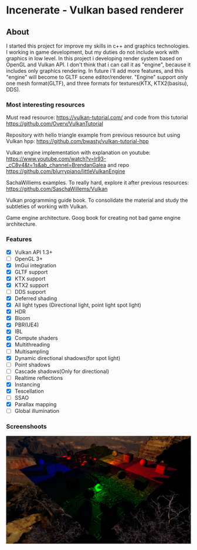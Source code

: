 # Incenerate - Vulkan based renderer

## About

I started this project for improve my skills in c++ and graphics technologies. I working in game development, but my duties do not include work with graphics in low level. In this project i developing render system based on OpenGL and Vulkan API. I don't think that i can call it as "engine", because it includes only graphics rendering. In future i'll add more features, and this "engine" will become to GLTF scene editor/renderer. "Engine" support only one mesh format(GLTF), and three formats for textures(KTX, KTX2(basisu), DDS).
 
### Most interesting resources

Must read resource: https://vulkan-tutorial.com/ and code from this tutorial https://github.com/Overv/VulkanTutorial

Repository with hello triangle example from previous resource but using Vulkan hpp: https://github.com/bwasty/vulkan-tutorial-hpp

Vulkan engine implementation with explanation on youtube: https://www.youtube.com/watch?v=lr93-_cC8v4&t=1s&ab_channel=BrendanGalea  and repo https://github.com/blurrypiano/littleVulkanEngine

SachaWilliems examples. To really hard, explore it after previous resources: https://github.com/SaschaWillems/Vulkan

Vulkan programming guide book. To consolidate the material and study the subtleties of working with Vulkan.

Game engine architecture. Goog book for creating not bad game engine architecture.

### Features
- [x] Vulkan API 1.3+
- [ ] OpenGL 3+
- [x] ImGui integration
- [x] GLTF support
- [x] KTX support
- [x] KTX2 support
- [ ] DDS support
- [x] Deferred shading
- [x] All light types (Directional light, point light spot light)
- [x] HDR
- [x] Bloom
- [x] PBR(UE4)
- [x] IBL
- [x] Compute shaders
- [x] Multithreading
- [ ] Multisampling
- [x] Dynamic directional shadows(for spot light)
- [ ] Point shadows
- [ ] Cascade shadows(Only for directional)
- [ ] Realtime reflections
- [x] Instancing
- [x] Tescellation
- [ ] SSAO
- [x] Parallax mapping
- [ ] Global illumination

### Screenshoots
![directional shadows](/assets/screenshoots/first_shadow_test.png "Directional shadows(Spotlights)")